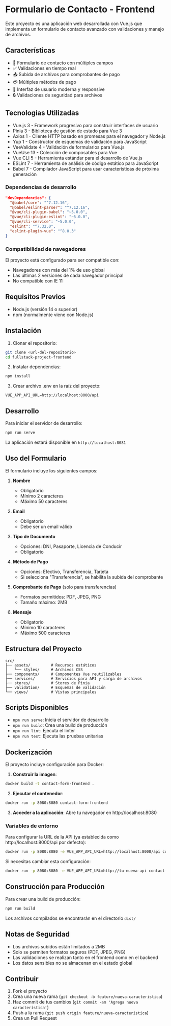 # Formulario de Contacto - Frontend

Este proyecto es una aplicación web desarrollada con Vue.js que implementa un formulario de contacto avanzado con validaciones y manejo de archivos.

## Características

- 📝 Formulario de contacto con múltiples campos
- ✅ Validaciones en tiempo real
- 📤 Subida de archivos para comprobantes de pago
- 💳 Múltiples métodos de pago
- 🎨 Interfaz de usuario moderna y responsive
- 🔒 Validaciones de seguridad para archivos

## Tecnologías Utilizadas

- Vue.js 3 - Framework progresivo para construir interfaces de usuario
- Pinia 3 - Biblioteca de gestión de estado para Vue 3
- Axios 1 - Cliente HTTP basado en promesas para el navegador y Node.js
- Yup 1 - Constructor de esquemas de validación para JavaScript
- VeeValidate 4 - Validación de formularios para Vue.js
- VueUse 13 - Colección de composables para Vue
- Vue CLI 5 - Herramienta estándar para el desarrollo de Vue.js
- ESLint 7 - Herramienta de análisis de código estático para JavaScript
- Babel 7 - Compilador JavaScript para usar características de próxima generación

### Dependencias de desarrollo

```json
"devDependencies": {
  "@babel/core": "^7.12.16",
  "@babel/eslint-parser": "^7.12.16",
  "@vue/cli-plugin-babel": "~5.0.0",
  "@vue/cli-plugin-eslint": "~5.0.0",
  "@vue/cli-service": "~5.0.0",
  "eslint": "^7.32.0",
  "eslint-plugin-vue": "^8.0.3"
}
```

### Compatibilidad de navegadores

El proyecto está configurado para ser compatible con:
- Navegadores con más del 1% de uso global
- Las últimas 2 versiones de cada navegador principal
- No compatible con IE 11

## Requisitos Previos

- Node.js (versión 14 o superior)
- npm (normalmente viene con Node.js)

## Instalación

1. Clonar el repositorio:
```bash
git clone <url-del-repositorio>
cd fullstack-project-frontend
```

2. Instalar dependencias:
```bash
npm install
```

3. Crear archivo .env en la raíz del proyecto:
```env
VUE_APP_API_URL=http://localhost:8000/api
```

## Desarrollo

Para iniciar el servidor de desarrollo:

```bash
npm run serve
```

La aplicación estará disponible en `http://localhost:8081`

## Uso del Formulario

El formulario incluye los siguientes campos:

1. **Nombre**
   - Obligatorio
   - Mínimo 2 caracteres
   - Máximo 50 caracteres

2. **Email**
   - Obligatorio
   - Debe ser un email válido

3. **Tipo de Documento**
   - Opciones: DNI, Pasaporte, Licencia de Conducir
   - Obligatorio

4. **Método de Pago**
   - Opciones: Efectivo, Transferencia, Tarjeta
   - Si selecciona "Transferencia", se habilita la subida del comprobante

5. **Comprobante de Pago** (solo para transferencias)
   - Formatos permitidos: PDF, JPEG, PNG
   - Tamaño máximo: 2MB

6. **Mensaje**
   - Obligatorio
   - Mínimo 10 caracteres
   - Máximo 500 caracteres

## Estructura del Proyecto

```
src/
├── assets/         # Recursos estáticos
│   └── styles/     # Archivos CSS
├── components/     # Componentes Vue reutilizables
├── services/       # Servicios para API y carga de archivos
├── stores/         # Stores de Pinia
├── validation/     # Esquemas de validación
└── views/          # Vistas principales
```

## Scripts Disponibles

- `npm run serve`: Inicia el servidor de desarrollo
- `npm run build`: Crea una build de producción
- `npm run lint`: Ejecuta el linter
- `npm run test`: Ejecuta las pruebas unitarias

## Dockerización

El proyecto incluye configuración para Docker:

1. **Construir la imagen**:
```bash
docker build -t contact-form-frontend .
```

2. **Ejecutar el contenedor**:
```bash
docker run -p 8080:8080 contact-form-frontend
```

3. **Acceder a la aplicación**:
Abre tu navegador en http://localhost:8080

### Variables de entorno

Para configurar la URL de la API (ya establecida como http://localhost:8000/api por defecto):
```bash
docker run -p 8080:8080 -e VUE_APP_API_URL=http://localhost:8000/api contact-form-frontend
```

Si necesitas cambiar esta configuración:
```bash
docker run -p 8080:8080 -e VUE_APP_API_URL=http://tu-nueva-api contact-form-frontend
```

## Construcción para Producción

Para crear una build de producción:

```bash
npm run build
```

Los archivos compilados se encontrarán en el directorio `dist/`

## Notas de Seguridad

- Los archivos subidos están limitados a 2MB
- Solo se permiten formatos seguros (PDF, JPEG, PNG)
- Las validaciones se realizan tanto en el frontend como en el backend
- Los datos sensibles no se almacenan en el estado global

## Contribuir

1. Fork el proyecto
2. Crea una nueva rama (`git checkout -b feature/nueva-caracteristica`)
3. Haz commit de tus cambios (`git commit -am 'Agrega nueva característica'`)
4. Push a la rama (`git push origin feature/nueva-caracteristica`)
5. Crea un Pull Request